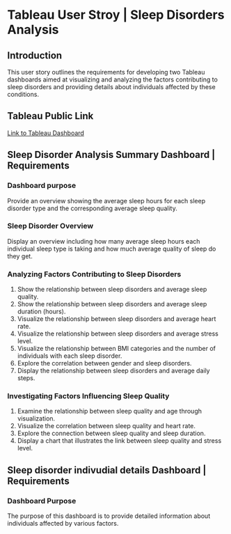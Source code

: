 # Tableau User Stroy | Sleep Disorders Analysis

## Introduction 
<p>This user story outlines the requirements for developing two Tableau dashboards aimed at visualizing and analyzing the factors contributing to sleep disorders and providing details about individuals affected by these conditions.</p>

## Tableau Public Link
<a href="" target="_blank">Link to Tableau Dashboard</a>

## Sleep Disorder Analysis Summary Dashboard | Requirements

### Dashboard purpose
<p>Provide an overview showing the average sleep hours for each sleep disorder type and the corresponding average sleep quality.</p>

### Sleep Disorder Overview
<p>Display an overview including how many average sleep hours each individual sleep type is taking and how much average quality of sleep do they get.</p>

### Analyzing Factors Contributing to Sleep Disorders
<ol>
    <li>Show the relationship between sleep disorders and average sleep quality.</li>
    <li>Show the relationship between sleep disorders and average sleep duration (hours).</li>
    <li>Visualize the relationship between sleep disorders and average heart rate.</li>
    <li>Visualize the relationship between sleep disorders and average stress level.</li>
    <li>Visualize the relationship between BMI categories and the number of individuals with each sleep disorder.</li>
    <li>Explore the correlation between gender and sleep disorders.</li>
    <li>Display the relationship between sleep disorders and average daily steps.</li>
</ol>


### Investigating Factors Influencing Sleep Quality
<ol>
    <li>Examine the relationship between sleep quality and age through visualization.</li>
    <li>Visualize the correlation between sleep quality and heart rate.</li>
    <li>Explore the connection between sleep quality and sleep duration.</li>
    <li>Display a chart that illustrates the link between sleep quality and stress level.</li>
</ol>


## Sleep disorder indivudial details Dashboard | Requirements

### Dashboard Purpose
<p>The purpose of this dashboard is to provide detailed information about individuals affected by various factors.</p>











